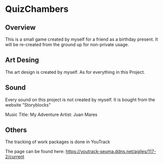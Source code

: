 # QuizChambers
## Overview
This is a small game created by myself
for a friend as a birthday present. 
It will be re-created from the ground up for
non-private usage.

## Art Desing
The art design is created by myself. As for 
everything in this Project. 

## Sound
Every sound on this project is not created by myself. 
It is bought from the website "Storyblocks"

Music
Title: My Adventure
Artist: Juan Mares

## Others
The tracking of work packages is done in YouTrack 

The page can be found here: https://youtrack-seuma.ddns.net/agiles/117-2/current
